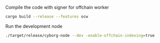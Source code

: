 Compile the code with signer for offchain worker
```sh
cargo build --release --features ocw
```

Run the development node
```sh
./target/release/cyborg-node --dev -enable-offchain-indexing=true
```